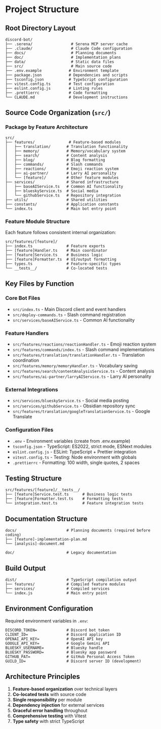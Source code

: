 # Project Structure

## Root Directory Layout
```
discord-bot/
├── .serena/                 # Serena MCP server cache
├── .claude/                 # Claude Code configuration  
├── docs/                    # Planning documents
├── doc/                     # Implementation plans
├── data/                    # Static data files
├── src/                     # Main source code
├── .env.example            # Environment template
├── package.json            # Dependencies and scripts
├── tsconfig.json           # TypeScript configuration
├── vitest.config.ts        # Test configuration
├── eslint.config.js        # Linting rules
├── .prettierrc             # Code formatting
└── CLAUDE.md               # Development instructions
```

## Source Code Organization (`src/`)

### Package by Feature Architecture
```
src/
├── features/               # Feature-based modules
│   ├── translation/       # Translation functionality
│   ├── memory/            # Memory/vocabulary system
│   ├── search/            # Content analysis
│   ├── blog/              # Blog formatting
│   ├── commands/          # Slash commands
│   ├── reactions/         # Emoji reaction system
│   ├── ai-partner/        # Larry AI personality
│   └── [feature]/         # Other feature modules
├── services/              # Shared infrastructure
│   ├── baseAIService.ts   # Common AI functionality
│   ├── blueskyService.ts  # Social media
│   └── githubService.ts   # Repository integration
├── utils/                 # Shared utilities
├── constants/             # Application constants
└── index.ts               # Main bot entry point
```

### Feature Module Structure
Each feature follows consistent internal organization:
```
src/features/[feature]/
├── index.ts               # Feature exports
├── [feature]Handler.ts    # Main coordinator
├── [feature]Service.ts    # Business logic
├── [feature]Formatter.ts  # UI/output formatting
├── types.ts               # Feature-specific types
└── __tests__/             # Co-located tests
```

## Key Files by Function

### Core Bot Files
- `src/index.ts` - Main Discord client and event handlers
- `src/deploy-commands.ts` - Slash command registration
- `src/services/baseAIService.ts` - Common AI functionality

### Feature Handlers
- `src/features/reactions/reactionHandler.ts` - Emoji reaction system
- `src/features/commands/index.ts` - Slash command implementations  
- `src/features/translation/translationHandler.ts` - Translation coordination
- `src/features/memory/memoryHandler.ts` - Vocabulary saving
- `src/features/search/contentAnalysisService.ts` - Content analysis
- `src/features/ai-partner/larryAIService.ts` - Larry AI personality

### External Integrations
- `src/services/blueskyService.ts` - Social media posting
- `src/services/githubService.ts` - Obsidian repository sync
- `src/features/translation/googleTranslationService.ts` - Google Translate

### Configuration Files
- `.env` - Environment variables (create from .env.example)
- `tsconfig.json` - TypeScript: ES2022, strict mode, ESNext modules
- `eslint.config.js` - ESLint: TypeScript + Prettier integration
- `vitest.config.ts` - Testing: Node environment with globals
- `.prettierrc` - Formatting: 100 width, single quotes, 2 spaces

## Testing Structure
```
src/features/[feature]/__tests__/
├── [feature]Service.test.ts      # Business logic tests
├── [feature]Formatter.test.ts    # Formatting tests
└── integration.test.ts           # Feature integration tests
```

## Documentation Structure  
```
docs/                      # Planning documents (required before coding)
├── [feature]-implementation-plan.md
└── [analysis]-document.md

doc/                       # Legacy documentation
```

## Build Output
```
dist/                      # TypeScript compilation output
├── features/              # Compiled feature modules
├── services/              # Compiled services
└── index.js               # Main entry point
```

## Environment Configuration
Required environment variables in `.env`:
```
DISCORD_TOKEN=             # Discord bot token
CLIENT_ID=                 # Discord application ID
OPENAI_API_KEY=            # OpenAI API key
GOOGLE_API_KEY=            # Google Gemini API
BLUESKY_USERNAME=          # Bluesky handle
BLUESKY_PASSWORD=          # Bluesky app password
GITHUB_PAT=                # GitHub Personal Access Token
GUILD_ID=                  # Discord server ID (development)
```

## Architecture Principles
1. **Feature-based organization** over technical layers
2. **Co-located tests** with source code
3. **Single responsibility** per module
4. **Dependency injection** for external services
5. **Graceful error handling** throughout
6. **Comprehensive testing** with Vitest
7. **Type safety** with strict TypeScript